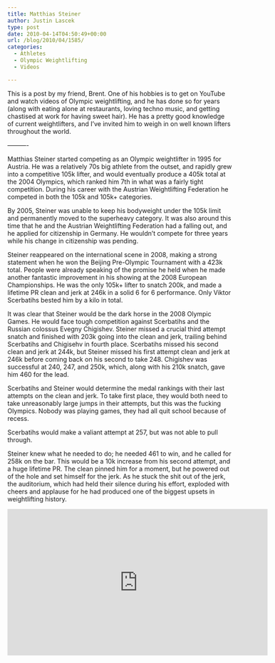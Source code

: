 ```yaml
---
title: Matthias Steiner
author: Justin Lascek
type: post
date: 2010-04-14T04:50:49+00:00
url: /blog/2010/04/1585/
categories:
  - Athletes
  - Olympic Weightlifting
  - Videos

---
```

This is a post by my friend, Brent. One of his hobbies is to get on YouTube and watch videos of Olympic weightlifting, and he has done so for years (along with eating alone at restaurants, loving techno music, and getting chastised at work for having sweet hair). He has a pretty good knowledge of current weightlifters, and I&#8217;ve invited him to weigh in on well known lifters throughout the world.
  
&#8212;&#8212;&#8212;-
  

  
Matthias Steiner started competing as an Olympic weightlifter in 1995 for Austria. He was a relatively 70s big athlete from the outset, and rapidly grew into a competitive 105k lifter, and would eventually produce a 405k total at the 2004 Olympics, which ranked him 7th in what was a fairly tight competition. During his career with the Austrian Weightlifting Federation he competed in both the 105k and 105k+ categories.
  

  
By 2005, Steiner was unable to keep his bodyweight under the 105k limit and permanently moved to the superheavy category. It was also around this time that he and the Austrian Weightlifting Federation had a falling out, and he applied for citizenship in Germany. He wouldn&#8217;t compete for three years while his change in citizenship was pending.
  

  
Steiner reappeared on the international scene in 2008, making a strong statement when he won the Beijing Pre-Olympic Tournament with a 423k total. People were already speaking of the promise he held when he made another fantastic improvement in his showing at the 2008 European Championships. He was the only 105k+ lifter to snatch 200k, and made a lifetime PR clean and jerk at 246k in a solid 6 for 6 performance. Only Viktor Scerbatihs bested him by a kilo in total.
  

  
It was clear that Steiner would be the dark horse in the 2008 Olympic Games. He would face tough competition against Scerbatihs and the Russian colossus Evegny Chigishev. Steiner missed a crucial third attempt snatch and finished with 203k going into the clean and jerk, trailing behind Scerbatihs and Chigisehv in fourth place. Scerbatihs missed his second clean and jerk at 244k, but Steiner missed his first attempt clean and jerk at 246k before coming back on his second to take 248. Chigishev was successful at 240, 247, and 250k, which, along with his 210k snatch, gave him 460 for the lead.
  

  
Scerbatihs and Steiner would determine the medal rankings with their last attempts on the clean and jerk. To take first place, they would both need to take unreasonably large jumps in their attempts, but this was the fucking Olympics. Nobody was playing games, they had all quit school because of recess.
  

  
Scerbatihs would make a valiant attempt at 257, but was not able to pull through.
  

  
Steiner knew what he needed to do; he needed 461 to win, and he called for 258k on the bar. This would be a 10k increase from his second attempt, and a huge lifetime PR. The clean pinned him for a moment, but he powered out of the hole and set himself for the jerk. As he stuck the shit out of the jerk, the auditorium, which had held their silence during his effort, exploded with cheers and applause for he had produced one of the biggest upsets in weightlifting history.
  

  
<span class="embed-youtube" style="text-align:center; display: block;"><iframe class='youtube-player' type='text/html' width='584' height='329' src='https://www.youtube.com/embed/iX-k9KOxuPQ?version=3&#038;rel=0&#038;fs=1&#038;autohide=2&#038;showsearch=0&#038;showinfo=1&#038;iv_load_policy=1&#038;wmode=transparent' allowfullscreen='true' style='border:0;'></iframe></span>
